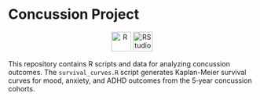 # Concussion Project

<p align="center">
  <img src="https://cdn.jsdelivr.net/gh/devicons/devicon/icons/r/r-original.svg" alt="R" width="40" height="40"/>
  <img src="https://cdn.jsdelivr.net/gh/devicons/devicon/icons/rstudio/rstudio-original.svg" alt="RStudio" width="40" height="40"/>

</p>

This repository contains R scripts and data for analyzing concussion outcomes. The
`survival_curves.R` script generates Kaplan-Meier survival curves for mood,
anxiety, and ADHD outcomes from the 5‑year concussion cohorts.
